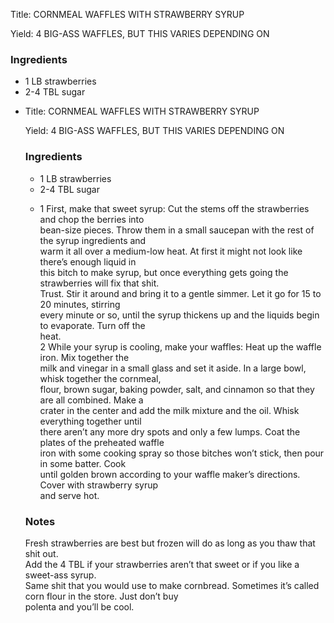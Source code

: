 <!DOCTYPE HTML PUBLIC "-//W3C//DTD HTML 4.0 Transitional//EN">
<html>
  <head>
  <title>CORNMEAL WAFFLES WITH STRAWBERRY SYRUP</title><link rel='stylesheet' href='style.css' type='text/css'><meta http-equiv="Content-Style-Stype" content="text/css">
     <meta http-equiv="Content-Type" content="text/html;charset=utf-8">
     </head><body><div class="recipe" itemscope itemtype="http://schema.org/Recipe"><div class='header'><p class="title"><span class="label">Title:</span> <span itemprop="name">CORNMEAL WAFFLES WITH STRAWBERRY SYRUP</span></p>
<p class="yields"><span class="label">Yield:</span> <span itemprop="recipeYield">4 BIG-ASS WAFFLES, BUT THIS VARIES DEPENDING ON</span></p>
</div><div class="ing"><h3>Ingredients</h3><ul class="ing"><li class="ing" itemprop="ingredients">1 LB strawberries </li>
<li class="ing" itemprop="ingredients">2-4 TBL sugar </li>
<li class="ing"<!DOCTYPE HTML PUBLIC "-//W3C//DTD HTML 4.0 Transitional//EN">
<html>
  <head>
  <title>CORNMEAL WAFFLES WITH STRAWBERRY SYRUP</title><link rel='stylesheet' href='style.css' type='text/css'><meta http-equiv="Content-Style-Stype" content="text/css">
     <meta http-equiv="Content-Type" content="text/html;charset=utf-8">
     </head><body><div class="recipe" itemscope itemtype="http://schema.org/Recipe"><div class='header'><p class="title"><span class="label">Title:</span> <span itemprop="name">CORNMEAL WAFFLES WITH STRAWBERRY SYRUP</span></p>
<p class="yields"><span class="label">Yield:</span> <span itemprop="recipeYield">4 BIG-ASS WAFFLES, BUT THIS VARIES DEPENDING ON</span></p>
</div><div class="ing"><h3>Ingredients</h3><ul class="ing"><li class="ing" itemprop="ingredients">1 LB strawberries </li>
<li class="ing" itemprop="ingredients">2-4 TBL sugar </li>
<li class="ing"ructions</h3><div itemprop="recipeInstructions"><p>1 First, make that sweet syrup: Cut the stems off the strawberries and chop the berries into<br>bean-size pieces. Throw them in a small saucepan with the rest of the syrup ingredients and<br>warm it all over a medium-low heat. At first it might not look like there’s enough liquid in<br>this bitch to make syrup, but once everything gets going the strawberries will fix that shit.<br>Trust. Stir it around and bring it to a gentle simmer. Let it go for 15 to 20 minutes, stirring<br>every minute or so, until the syrup thickens up and the liquids begin to evaporate. Turn off the<br>heat.<br>2 While your syrup is cooling, make your waffles: Heat up the waffle iron. Mix together the<br>milk and vinegar in a small glass and set it aside. In a large bowl, whisk together the cornmeal,<br>flour, brown sugar, baking powder, salt, and cinnamon so that they are all combined. Make a<br>crater in the center and add the milk mixture and the oil. Whisk everything together until<br>there aren’t any more dry spots and only a few lumps. Coat the plates of the preheated waffle<br>iron with some cooking spray so those bitches won’t stick, then pour in some batter. Cook<br>until golden brown according to your waffle maker’s directions. Cover with strawberry syrup<br>and serve hot.</p></div></div><div class="modifications"><h3 class="Notes">Notes</h3><p>Fresh strawberries are best but frozen will do as long as you thaw that shit out.<br> Add the 4 TBL if your strawberries aren’t that sweet or if you like a sweet-ass syrup.<br> Same shit that you would use to make cornbread. Sometimes it’s called corn flour in the store. Just don’t buy<br>polenta and you’ll be cool.</p></div></div>

</body>
</html>